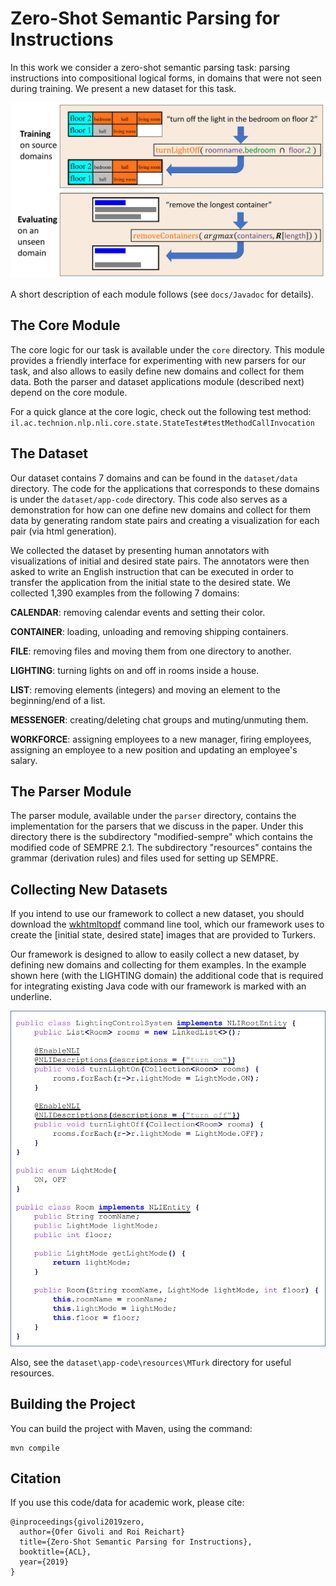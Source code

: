 # Zero-Shot Semantic Parsing for Instructions

In this work we consider a zero-shot semantic parsing task: parsing instructions into compositional logical forms, in domains that were not seen during training. We present a new dataset for this task.

![](docs/images/task.jpg?raw=true "The Task")

A short description of each module follows (see `docs/Javadoc` for details).

## The Core Module
The core logic for our task is available under the `core` directory. This module provides a friendly interface for experimenting with new parsers for our task, and also allows to easily define new domains and collect for them data. Both the parser and dataset applications module (described next) depend on the core module.

For a quick glance at the core logic, check out the following test method:
`il.ac.technion.nlp.nli.core.state.StateTest#testMethodCallInvocation`


## The Dataset
Our dataset contains 7 domains and can be found in the `dataset/data` directory. The code for the applications that corresponds to these domains is under the `dataset/app-code` directory. This code also serves as a demonstration for how can one define new domains and collect for them data by generating random state pairs and creating a visualization for each pair (via html generation).

We collected the dataset by presenting human annotators with visualizations of initial and desired state pairs. The annotators were then asked to write an English instruction that can be executed in order to transfer the application from the initial state to the desired state. We collected 1,390 examples from the following 7 domains:

**CALENDAR**: removing calendar events and setting their color.

**CONTAINER**: loading, unloading and removing shipping containers.

**FILE**: removing files and moving them from one directory to another.

**LIGHTING**: turning lights on and off in rooms inside a house.

**LIST**: removing elements (integers) and moving an element to the beginning/end of a list.

**MESSENGER**: creating/deleting chat groups and muting/unmuting them. 

**WORKFORCE**: assigning employees to a new manager, firing employees, assigning an employee to a new position and updating an employee's salary.

## The Parser Module
The parser module, available under the `parser` directory, contains the implementation for the parsers that we discuss in the paper. Under this directory there is the subdirectory "modified-sempre" which contains the modified code of SEMPRE 2.1.
The subdirectory "resources" contains the grammar (derivation rules) and files used for setting up SEMPRE.

## Collecting New Datasets
If you intend to use our framework to collect a new dataset, you should download the [wkhtmltopdf]( https://wkhtmltopdf.org/) command line tool, which our framework uses to create the [initial state, desired state] images that are provided to Turkers.


Our framework is designed to allow to easily collect a new dataset, by defining new domains and collecting for them examples. In the example shown here (with the LIGHTING domain) the additional code that is required for integrating existing Java code with our framework is marked with an underline.

![](docs/images/extending_the_dataset.jpg?raw=true "Extending the Dataset")

Also, see the `dataset\app-code\resources\MTurk` directory for useful resources.

## Building the Project

You can build the project with Maven, using the command:
```
mvn compile
```


## Citation
If you use this code/data for academic work, please cite:
```
@inproceedings{givoli2019zero,
  author={Ofer Givoli and Roi Reichart}
  title={Zero-Shot Semantic Parsing for Instructions},
  booktitle={ACL},
  year={2019}
}
```

